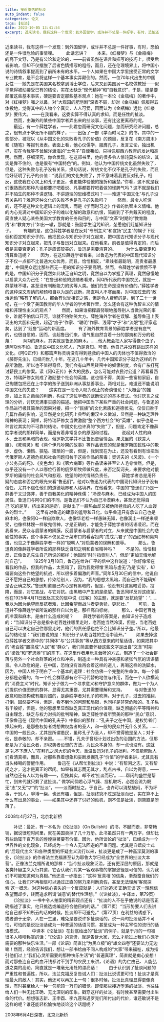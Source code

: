 ```yaml
---
title: 接近堕落的扯淡
auto_indent: false
categories: 论文
tags: [扯淡]
date: 2023-10-05 13:41:54
excerpt: 近来读书，我有这样一个发现：到外国留学，或许并不总是一件好事，有时，恐怕还是一件很危险的事情哩。
---
```

近来读书，我有这样一个发现：到外国留学，或许并不总是一件好事，有时，恐怕还是一件很危险的事情哩。
　　此话怎讲？
　　本来，《红楼梦》与《金瓶梅》的高下文野，乃是有公论和定论的，——前者虽然在语言和描写的技巧上，很受后者影响，但却不仅摆脱了后者色情描写的粗俗，而且，还在伦理境界上，将中国小说的诗情叙事提高到了前所未有的水平。一个人如果在中国大学里接受正常的文学专业教育，是不会将这样一个基本事实弄颠倒的。然而，一位70年代出生的中国女性——她先是在美国某名校拿到博士学位，后来又到美国另一名校做教授——似乎觉得被动接受已有的结论，实在太缺乏“现代精神”和“自我意识”，于是，硬是要颠覆这些基本事实，硬是要否定那些基本观点：她在一本论《金瓶梅》的著作中，对《红楼梦》嗤之以鼻，对“大观园的肥皂剧”深表不屑，却对《金瓶梅》佩服得五体投地，觉得其中的人物个个真实，人人可爱，因而认为《金瓶梅》远比《红楼梦》要伟大。 ——在我看来，这委实算不得认真的求知，而是任性的扯淡。
　　然而，由海外的某些中国学者弄出来的扯淡事，还有比这更离奇的呢。
　　最近，有一个薛姓学者，——此君忽而研究文化问题，忽而研究经济问题，总之，很有点于学无所不窥的样子，——出版了一部《学而时习之》的书，其中的一些部分，被冠以《从中国文化的失败看孔子的价值》的题目，反复在《南方周末》和《随笔》等报刊发表。表面上看，他心仪儒学，服膺孔子，发言立论，独出机杼，实在令我等不曾越洋渡海的“土包子”自愧弗如，只得佩服西方教育的发达和高明。然而，仔细深究，你会发现，在这部书里，他的很多令人惊诧莫名的结论，其实是靠不住的，也是很有“中国特色”的。例如，他认为中国传统文化虽然失败了，但是，这种失败与孔子没有关系，换句话说，传统文化不仅不是孔子的失败，而且恰好证明了孔子的价值：“说我们的文化失败了，并不意味着我要反对孔子。相反，这使我在心灵上和孔子更近，也更能体验他的挫折和痛楚。”你看，这不就是我们很熟悉的那种凡话都要拧吧着说、凡事都要拧吧着做的怪脾气吗？这不就是我们并不陌生的那种不讲逻辑、不讲道理的思维模式吗？——难道“中国文化”与孔子没有关系吗？难道这种文化的失败不也是孔子的失败吗？
　　然而，最令人吃惊的，还不是这种文化逻辑上的混乱，而是《学而时习之》作者的仇智主义情绪。他的内心充满对中国知识分子的难以化解的敌意和仇恨，简直到了不共戴天的程度，简直使人疑心某些美国大学教育的任务和目的，与中国“文革”时期的“教育路线”和“教育方针”如出一辙，那就是：鼓励学生诅咒知识，怂恿他们贬低知识分子。
　　有趣的是，这位薛姓学者是在反对“专制主义”和宣扬“民主”的幌子下贬低和否定知识分子的。他把民众与知识分子对立起来，把中国古代知识分子与现代知识分子对立起来，把孔子与鲁迅对立起来。在他看来，前者是值得肯定的，而后者是需要否定的；孔子是应该赞美的，鲁迅是需要清算的。
　　为什么要否定和清算鲁迅呢？
　　因为，在这位薛姓学者看来，以鲁迅为代表的中国现代知识分子不仅一点都不比普通大众优秀，而且，恰恰相反，“卑贱者最聪明，高贵者最愚蠢”，中国民众远比那些百无一用的知识分子要高明。然而，令薛姓学者愤愤不平的是，中国知识分子竟然如此缺乏自知之明，竟然自以为掌握了真理，竟然傲慢地以启蒙大众为己任：“在鲁迅和他的追随者看来，阿Q所代表的中国农民，就是一群蒙昧不堪，甚至没有判断能力的劣等人类。他们的生命是没有价值的。”薛姓学者的这种深文周纳的颟顸和自以为是的武断，简直叫人不寒而栗，对中国过去的“政治运动”略有了解的人，都会有似曾相识之感，但是令人费解的是，到了二十一世纪，在一个受了美国教育的华人学者的学术著作里，怎么还会有这种仇智主义的情绪和非理性主义的观点？
　　然而，如果谁把撑眉努眼地羞辱别人当做光荣的事业，谁就不怕信口开河，谁就不怕贻笑大方。薛姓海外学者在误解、羞辱鲁迅上表现出的大胆和无畏，超迈“痞子”作家、“聪明”作家、浅薄“才子”和“流氓”批评家远矣，达到了“贬鲁”运动的新高度。
　　有了海外教育背景的薛姓学者是有底气的，也很自信的，因而，谈起鲁迅们来，语气里自然含着十分的鄙夷和万分的轻蔑：
　　阿Q的麻木，其实就是鲁迅的麻木。……他大概会把人家写得像个虫子，连阿Q也不如。鲁迅说中国文化吃人，乃是真知。可惜，他自己并没有跳出这样的文化。《阿Q正传》和那篇声称灵魂没有得到拯救的中国人的肉体也不值得救治的《藤野先生》，已经问世几十年。在这几十年中，几代中国知识分子就为这样的作品所激励。所以也不值得奇怪，我们会有山西黑砖窑中的奴隶制度，会有广东打死讨薪民工的惨案。读《阿Q正传》长大的民族，怎么可能对农民讨公道？再看看西方，特瑞萨修女则成了激励整个社会的英雄。这也怪不得，美国一些富裕家庭，自己掏腰包把还在上中学的孩子送到非洲从事慈善事业。两相对比，难道还不能说明中国文化的失败？
　　这实在是一段令人叹为观止的奇谈怪论！“大概会”的推测，加上言之凿凿的判断，构成了这位学者的武断论述的基本模式。他讨厌言之成理的分析，讨厌充满事实感的描述。他把中国当下某些严重的社会问题，与鲁迅的作品进行极其简单的因果对接，把一个“民族”的文化素质和道德状况，仅仅归咎于几篇作品的影响，这显然是文化研究上典型的懒汉主义做派，显然是一种缺乏理性精神的表现；同样，将特瑞萨修女当做激励“整个西方社会”的“英雄”，似乎也是一种言过其实的不可靠的结论。中国文化也许真的“失败”了，但是，问题肯定不像薛姓学者说的那样简单，而是有着非常复杂的原因和过程。
　　说起对人性的麻木、丑恶和黑暗的表现，俄罗斯文学并不比鲁迅更留情面。果戈里的《钦差大臣》、《死魂灵》和《两个伊凡吵架的故事》等作品表现的就是俄罗斯国民性中的欺诈、虚伪、懒惰、狭隘、猥琐的一面，但是，我到现在为止，还没有看到有谁把当代俄罗斯人道德危机和社会问题归咎于这些作品的荼毒；契诃夫的《风波》、《一个小公务员的死》、《变色龙》和《第六病室》等作品读来甚至让人毛骨悚然，但是，似乎还没有一个人以哪位行善的俄罗斯牧师做尺度，来否定契诃夫，来要求他对俄罗斯的庸俗的社会风气和悲观、绝望的时代情绪负责任。
　　薛姓学者总是用怀疑的态度和否定的眼光来看“鲁迅们”。他对以鲁迅为代表的中国现代知识分子没有信任，尤其不信任他们的道德境界和人格境界。在他看来，中国的“鲁迅们”乃是一群善于文过饰非，善于自我美化的精神侏儒：“冷漠与麻木，已经成为中国人的国民性。鲁迅们与阿Q们的不同，是鲁迅们不认为自己冷漠麻木，甚至还觉得自己‘吃的是草，挤出来的是奶’，是献出了一腔热血却又被他所拯救的人吃了人血馒头的烈士。”
　　这里有对鲁迅的肆意的羞辱和丑化。似乎鲁迅只有承认自己也是麻木的，也像阿Q一样自欺欺人，也像华老栓一样愚昧无知，也像润土一样逆来顺受，也像祥林嫂一样敬鬼信神，才是正确的，才能免于薛姓学者的话语凌迟。而在我看来，民众与启蒙者的隔膜，反启蒙者与启蒙者的对立，从来就是中国社会的悲剧性的事实，这个事实不仅见之于菜市口的看客投向“戊戌六君子”的西红柿和臭鸡蛋，也见之于像薛姓学者一样的“聪明人”对启蒙者的误解和羞辱。
　　那么，鲁迅真的像薛姓学者所说的那样缺乏自知之明和自省精神吗？
　　不是的。恰恰相反，正像鲁迅先生自己所说的那样：他固然“时时指责别人”，但却“更加无情地解剖自己”。
　　1925年3月18日，鲁迅在给许广平的信中这样说道：“你好像常在看我的作品，但我的作品，太黑暗了，因为我觉得惟‘黑暗与虚无’乃是‘实有’，却偏要向这些作绝望的抗战，所以很多着偏激的声音。”同年5月30日的信中，他说自己不愿把自己的思想，传染给别人，因为，“我的思想太黑暗，而自己终不能确知是否正确之故。”鲁迅知道自己内心是有黑暗的，但是，他没有对这黑暗妥协，投降，而是，对它宣战，与它对抗。由黑暗中产生的是绝望。鲁迅同样反对这绝望。他在1925年4月11日致赵其文的信中说《过客》的主题，就是要“反抗绝望”：“……我以为因为绝望而反抗者难，比因希望而战斗者更勇猛，更悲壮。”
　　可见，鲁迅并不像薛姓学者所说的那样自以为是，那样高自标树。
　　那么，中国老百姓的冷漠和麻木，是由什么造成的呢？
　　薛姓学者的答案是，由知识分子造成的：“当知识分子总是指令老百姓往哪里走时，老百姓当然冷漠，但是，当老百姓自己可以决定自己往哪里走时，他们的责任感也绝不会比知识分子差。”所以，他最后的结论是：“我们要说的是：知识分子从老百姓的生活中滚开。”
　　如果去掉这位薛姓学者文章中的“共同体”与“公共事务”等从西方趸来的时髦话语，如果把其中的“老百姓”置换成“人民”和“群众”，我们简直要怀疑这些文字是出自“文革”时期的“梁效”和“罗思鼎”们的笔下。在这里作者用危言耸听的方式，制造了一个社会群落与另外一个社会群落的对立和冲突，制造出一种具有冲突感和紧张气氛的话语情景。令人欣慰的是，在中国，恐怕没有谁再会着这样的道儿，再喝这样的洗脚水，因为，中国人终于明白了一个基本的道理：社会仿佛一个完整的生命体，每一个部分都是必需的，每一个社会群落都有它不可代替的地位与作用，而在一个人欲横流的“消费主义”时代，知识分子做为一个寻求意义和守护意义的群体，做为一个为人们提供价值图景的群体，显得尤其重要，尤其需要理解和支持。
　　与对鲁迅的敌意和贬损构成有趣对照的，是薛姓学者对孔子的吹捧。对于孔子，过去的推翻、打倒，固然要不得，但是，看不到他的问题和局限，也同样是非常危险的。孔子纵有千般好，但是，他的思想里显然缺乏真正现代的价值观，缺乏彻底的平等精神和自由理念，缺乏与权力对抗的批判精神，缺乏薛姓学者所赞美的那种“民众”意识，正像鲁迅在《现代中国的孔夫子》中指出的那样：“孔夫子之在中国，是权势者们捧起来的，是那些权势者或想做权势者的圣人，和一般的民众并无什么关系。……中国的一般民众，尤其是所谓愚民，虽称孔子为圣人，却不觉得他是圣人；对于他，是恭敬的，却不亲密。……不错，孔夫子曾经计划过出色的治国的方法，但那都是为了治民众者，即权势者设想的方法，为民众本身的，却一点也没有。这就是‘礼不下庶人’。”在拜孔之风大炽的今天，重温鲁迅对孔子的批判，不仅能帮助人们看清真相，而且，对那些靠着想象和妄断发掘孔子“价值”的学者来讲，尤其具有当头棒喝的警醒作用。
　　鲁迅在《从帮忙到扯淡》中说：“有帮闲之志，又有帮闲之才，这才是真正的帮闲。如果有其志而无其才，乱点古书，自以为得意，——自然也还有人以为有趣——，但按其实，却不过‘扯淡而已’。……帮闲的盛世是帮忙，到末代就只剩了这扯淡。” 做学问倘若心浮气躁、投机取巧，必然会流为既无“志”又无“才”的“扯淡”，——淡而时扯之，于自己，也许可以消愁破闷，不为坏事，于别人，聊博一粲，也还有趣，但是，扯淡终究不过是扯淡而已，实在算不上什么有出息的事业，——如果其中还存了讨好的动机，则不仅是扯淡，则简直是堕落了。

2008年4月27日，北京北新桥

　　补记：最近，有一本名为《论扯淡》（On  Bullshit）的书，不胫而走，非常畅销，据说很短时间里，就在美国卖掉了几十万册。此书虽然只有一两万字，但却比有些动辄千百万言的煌煌巨著要有价值，因为，他所谈论的“扯淡”，已经成为一个世界性的文化现象，已经成为一个令人无法回避的严重问题。尤其是自嬉皮士式的“后现代主义”和各种类型的怀疑主义流行以来，扯淡更是成了一种高深莫测的事业，《论扯淡》的作者法兰克福甚至认为耶鲁大学已经成为“全世界的扯淡大本营”。正像法兰克福所说的那样：“当今扯淡现象泛滥，还有更深层的原因，那就是各类怀疑主义大行其道，它否认我们对某一客观事物的掌握途径是可信的，认为我们不可能知道何为真相。”他还进一步指出：“这种‘反真相’的信条，渐渐蚕食我们的信心。让我们不再相信可以通过正直的努力来判断真假，甚至无法理解‘客观探索’这一概念。对这种信心丧失的一个反应就是：人们对追求‘正确无误’这一理想信条望而却步，转而追求所谓‘诚意’的替代性理想。”（《论扯淡》，中译本，第79页）
　　《论扯淡》一书中令人拍案的精彩观点还有：“扯淡的人不在乎他说的话是否正确描述了事实，他只挑选或编造符合他目的的话。”（第71页）“当形势要人们去讲他自己都不知所云的话的时候，扯淡即不可避免。”（第77页）在利益的诱惑下，或者迫于无奈，人在一生里，难免是要说许多扯淡话的。说一两句扯淡话并不可怕，可怕的是说扯淡话成为一种普遍的话语习惯，甚至成为一种主宰性的流行的话语模式。
　　中译本《论扯淡》在封底给出的“扯淡”的例子，就是于丹的一句被很多人啧啧称赏的话：“《论语》的真谛，就是告诉大家，怎么才能过上我们心灵所需要的那种快乐生活。”一部《论语》简直比“为民立极”的“雄文四卷”还要法力无边嘛！然而，经验告诉我们，想让一部书给由不同人构成的“大家”带来福祉，成为指引他们过上“我们心灵所需要的那种快乐生活”的“普遍真理”，简直就是痴心妄想！而对那些连自己的血汗钱都讨不到手的农民工来讲，《论语》的为仁由己、人能弘道之类的高论，简直就是一堆毫无用处的漂亮话！
　　由于认识到了扯淡问题的严重性和普遍性，所以，法兰克福反复告诫人们：扯淡比说谎更可怕！扯淡才是真理最大的敌人！其实，他还可以再加上一句：很多时候，扯淡比真理显得更像真理，有时甚至给人一种一句能顶一万句的错觉。即使那些接近堕落的扯淡，也往往给人们一种无比正确、无比深刻的印象。戳穿这样的扯淡，有时候甚至需要付出生命的代价。想想张志新、王申酉、李九莲和遇罗克们所付出的代价，谁还敢说不是这样的呢？谁还能轻松愉快地谈论这个话题呢？

 2008年6月4日深夜，北京北新桥
